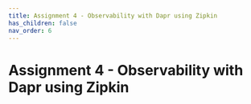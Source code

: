 ```yaml
---
title: Assignment 4 - Observability with Dapr using Zipkin
has_children: false
nav_order: 6
---
```


# Assignment 4 - Observability with Dapr using Zipkin